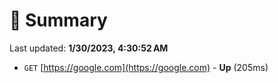 # 📖 Summary
Last updated: **1/30/2023, 4:30:52 AM**

- `GET` [https://google.com](https://google.com) - **Up** (205ms)
